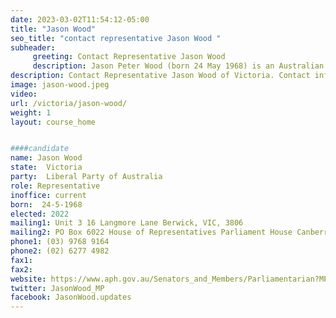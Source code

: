 ```yaml
---
date: 2023-03-02T11:54:12-05:00
title: "Jason Wood"
seo_title: "contact representative Jason Wood "
subheader:
     greeting: Contact Representative Jason Wood
     description: Jason Peter Wood (born 24 May 1968) is an Australian politician and former police officer. He is a member of the Liberal Party and served as the Assistant Minister for Customs, Community Safety and Multicultural Affairs in the Morrison Government from May 2019 until May 2022, following the appointment of the Albanese ministry. He represents the Division of La Trobe in Victoria, which he has held since 2013 and previously from 2004 to 2010.
description: Contact Representative Jason Wood of Victoria. Contact information for Jason Wood includes email address, phone number, and mailing address.
image: jason-wood.jpeg
video:
url: /victoria/jason-wood/
weight: 1
layout: course_home


####candidate
name: Jason Wood
state:	Victoria
party:	Liberal Party of Australia
role: Representative
inoffice: current
born:  24-5-1968
elected: 2022
mailing1: Unit 3 16 Langmore Lane Berwick, VIC, 3806
mailing2: PO Box 6022 House of Representatives Parliament House Canberra ACT 2600
phone1:	(03) 9768 9164
phone2: (02) 6277 4982
fax1:
fax2:
website: https://www.aph.gov.au/Senators_and_Members/Parliamentarian?MPID=E0F
twitter: JasonWood_MP
facebook: JasonWood.updates
---
```

